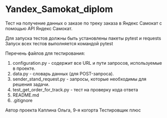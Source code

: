 # Yandex_Samokat_diplom
Тест на получение данных о заказе по треку заказа в Яндекс Самокат с помощью API Яндекс Самокат.

Для запуска тестов должны быть установлены пакеты pytest и requests
Запуск всех тестов выполняется командой pytest

Перечень файлов для тестирования:
1. configuration.py -  содержит все URL и пути запросов, используемые в проекте.
2. data.py - словарь данных (для POST-запроса). 
3. sender_stand_request.py - запросы, которые необходимы для решения задачи.
4. test_get_order_for_track.py - тест на проверку кода ответа
5. README.md 
6. .gitignore

Автор проекта
Каплина Ольга, 9-я когорта
Тестировщик плюс
